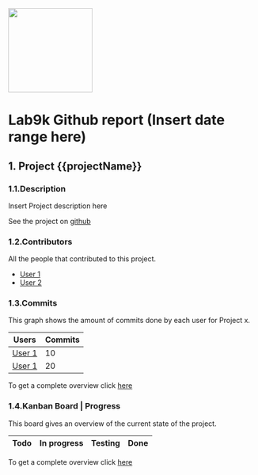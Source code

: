 <img src="https://lab9k.github.io/images/logo.svg" width="170">

# Lab9k Github report (Insert date range here)

## 1. Project {{projectName}}

### 1.1.Description
Insert Project description here

See the project on [github](https://github.com/lab9k/lab9k.github.io)

### 1.2.Contributors
All the people that contributed to this project.

* [User 1](https://github.com/rubenalliet)
* [User 2](https://github.com/rubenalliet)

### 1.3.Commits
This graph shows the amount of commits done by each user for Project x.

| Users                                    |        Commits          | 
| -----------------------------------------| ----------------------- |
| [User 1](https://github.com/rubenalliet) |     10                  |
| [User 1](https://github.com/rubenalliet) |     20                  |

To get a complete overview click [here](https://github.com/lab9k/lab9k.github.io/graphs/contributors)

### 1.4.Kanban Board | Progress
This board gives an overview of the current state of the project.

| Todo               |In progress         | Testing            | Done                |
|--------------------|--------------------|--------------------|---------------------|


To get a complete overview click [here](https://github.com/lab9k/Skos/projects/1)
           











